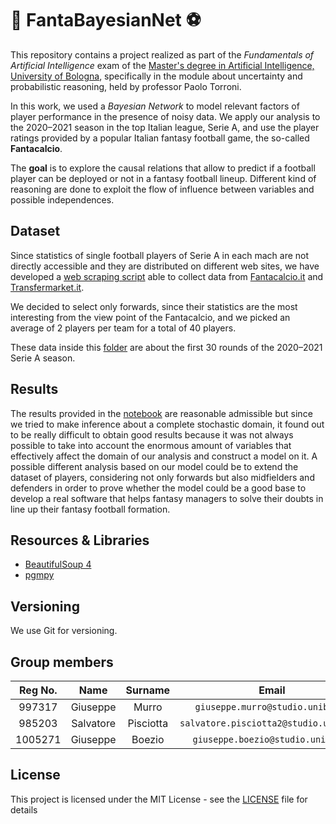 # :mage: FantaBayesianNet :soccer:

This repository contains a project realized as part of the *Fundamentals of Artificial Intelligence* exam of the [Master's degree in Artificial Intelligence, University of Bologna](https://corsi.unibo.it/2cycle/artificial-intelligence), specifically in the module about uncertainty and probabilistic reasoning, held by professor Paolo Torroni.

In this work, we used a *Bayesian Network* to model relevant factors of player performance in the presence of noisy data. We apply our analysis to the 2020–2021 season in the top Italian league, Serie A, and use the player ratings provided by a popular Italian fantasy football game, the so-called **Fantacalcio**.

The **goal** is to explore the causal relations that allow to predict if a football player can be deployed or not in a fantasy football lineup. Different kind of reasoning are done to exploit the flow of influence between variables and possible independences. 



## Dataset

Since statistics of single football players of Serie A in each mach are not directly accessible and they are distributed on different web sites, we have developed a [web scraping script](https://github.com/giuseppeboezio/FantaBayesianNet/blob/main/src/preprocessing.py) able to collect data from [Fantacalcio.it](https://www.fantacalcio.it/statistiche-serie-a) and [Transfermarket.it](https://www.transfermarkt.it/serie-a/startseite/wettbewerb/IT1).

We decided to select only forwards, since their statistics are the most interesting from the view point of the Fantacalcio, and we picked an average of 2 players per team for a total of 40 players.

These data inside this [folder](data) are about the first 30 rounds of the 2020–2021 Serie A season.



## Results

The results provided in the [notebook](https://github.com/giuseppeboezio/FantaBayesianNet/blob/main/src/FantaBayesianNet.ipynb) are reasonable admissible but since we tried to make inference about a complete stochastic domain, it found out to be really difficult to obtain good results because it was not always possible to take into account the enormous amount of variables that effectively affect the domain of our analysis and construct a model on it. A possible different analysis based on our model could be to extend the dataset of players, considering not only forwards but also midfielders and defenders in order to prove whether the model could be a good base to develop a real software that helps fantasy managers to solve their doubts in line up their fantasy football formation.



## Resources & Libraries

* [BeautifulSoup 4](https://pypi.org/project/beautifulsoup4/)
* [pgmpy](https://github.com/pgmpy/pgmpy)


## Versioning

We use Git for versioning.



## Group members

|  Reg No.  |  Name     |  Surname  |     Email                              |    Username      |
| :-------: | :-------: | :-------: | :------------------------------------: | :--------------: |
|   997317  | Giuseppe  | Murro     | `giuseppe.murro@studio.unibo.it`       | [_gmurro_](https://github.com/gmurro)         |
|   985203  | Salvatore | Pisciotta | `salvatore.pisciotta2@studio.unibo.it` | [_SalvoPisciotta_](https://github.com/SalvoPisciotta) |
|  1005271  | Giuseppe  | Boezio    | `giuseppe.boezio@studio.unibo.it`      | [_giuseppeboezio_](https://github.com/giuseppeboezio) |


## License

This project is licensed under the MIT License - see the [LICENSE](LICENSE) file for details